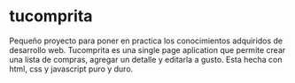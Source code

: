 # tucomprita
Pequeño proyecto para poner en practica los conocimientos adquiridos de desarrollo web.
Tucomprita es una single page aplication que permite crear una lista de compras, agregar un detalle y editarla a gusto. Esta hecha con html, css y javascript puro y duro.
